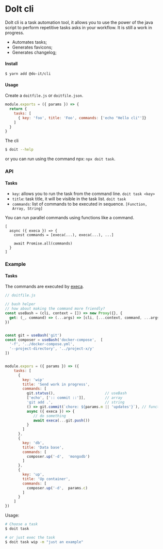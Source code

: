 # DoIt cli

DoIt cli is a task automation tool, it allows you to use the power of the java script to perform repetitive tasks asks in your workflow. It is still a work in progress.

- Automates tasks;
- Generates favicons;
- Generates changelog;

#### Install

```bash
$ yarn add @do-it/cli
```

#### Usage

Create a `doitfile.js` or `doitfile.json`.

```js
module.exports = ({ params }) => {
  return {
    tasks: [
      { key: 'foo', title: 'Foo', commands: ['echo "Hello cli"']}
    ]
  }
}

```

The cli

```bash
$ doit --help
```

or you can run using the command npx: `npx doit task`.

### API

#### Tasks

- `key`: allows you to run the task from the command line.
   `doit task <key>`
- `title`: task title, it will be visible in the task list.
   `doit task`
- `commands`: list of commands to be executed in sequence.
   `[Function, Array, String]`

You can run parallel commands using functions like a command.

```
[
  async ({ execa }) => {
    const commands = [execa(...), execa(...), ...]
  
    await Promise.all(commands)
  }
]
```

### Example

#### Tasks

The commands are executed by [execa](https://www.npmjs.com/package/execa).

```js
// doitfile.js

// bash helper
// how about making the command more friendly?
const useBash = (cli, context = []) => new Proxy({}, {
  get: (_, command) => (...args) => [cli, [...context, command, ...args]]
})


const git = useBash('git')
const composer = useBash('docker-compose',  [
  '-f', '../docker-compose.yml',
  '--project-directory', '../project-x/y'
])


module.expors = ({ params }) => ({
    tasks: [
      {
        key: 'wip'
        title: 'Send work in progress',
        commands: [
          git.status(),                       // useBash
          ['echo', [':: commit ::']],         // array 
          'git add .',                        // string
          () => git.commit(`chore: ${params.m || 'updates'}`), // function
          async ({ execa }) => {
             // do something
             await execa(...git.push())
          }
        ]
      },
      {
        key: 'db',
        title: 'Data base',
        commands: [
          composer.up('-d',  'mongodb')
        ]
      },
      {
        key: 'up',
        title: 'Up container',
        commands: [
          composer.up('-d',  params.c)
        ]
      }
    ]
})
```

Usage:

```bash
# Choose a task
$ doit task

# or just exec the task
$ doit task wip -m "just an example"
```
